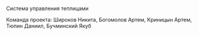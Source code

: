 Система управления теплицами 

Команда проекта: 
Широков Никита, Богомолов Артем, Криницын Артем, Тюпин Даниил, Бучминский Якуб
